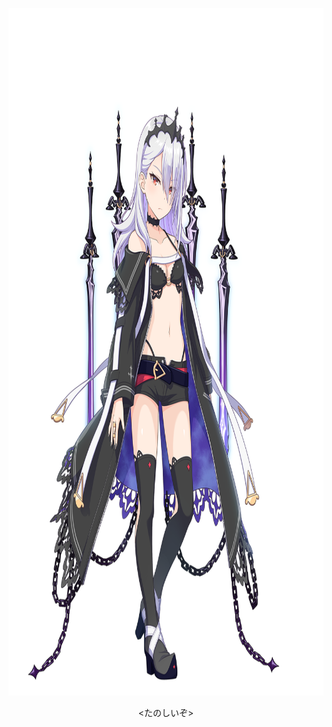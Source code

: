 <p align="center">
	<img width="1300" height="1100" src="a1.png">

<p align="center">
        <たのしいぞ>
